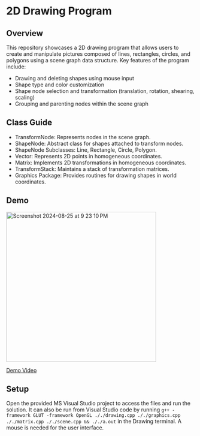 # 2D Drawing Program

## Overview

This repository showcases a 2D drawing program that allows users to create and manipulate pictures composed of lines, rectangles, circles, and polygons using a scene graph data structure. Key features of the program include:

* Drawing and deleting shapes using mouse input
* Shape type and color customization
* Shape node selection and transformation (translation, rotation, shearing, scaling)
* Grouping and parenting nodes within the scene graph

## Class Guide

* TransformNode: Represents nodes in the scene graph.
* ShapeNode: Abstract class for shapes attached to transform nodes.
* ShapeNode Subclasses: Line, Rectangle, Circle, Polygon.
* Vector: Represents 2D points in homogeneous coordinates.
* Matrix: Implements 2D transformations in homogeneous coordinates.
* TransformStack: Maintains a stack of transformation matrices.
* Graphics Package: Provides routines for drawing shapes in world coordinates.

## Demo
<img width="400" alt="Screenshot 2024-08-25 at 9 23 10 PM" src="https://github.com/user-attachments/assets/5945f2b3-683b-4b9d-a1d7-6c18161284fa">

[Demo Video](https://youtu.be/Nooe58z5YPg)

## Setup

Open the provided MS Visual Studio project to access the files and run the solution. It can also be run from Visual Studio code by running `g++ -framework GLUT -framework OpenGL ././drawing.cpp ././graphics.cpp ././matrix.cpp ././scene.cpp && ././a.out` in the Drawing terminal. A mouse is needed for the user interface.
